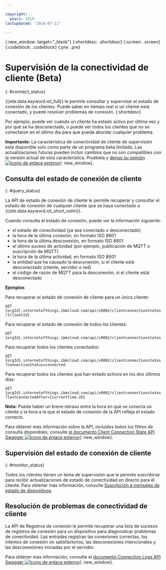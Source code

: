 ```yaml
---

copyright:
  years: 2019
lastupdated: "2018-07-11"

---
```


{:new_window: target="\_blank"}
{:shortdesc: .shortdesc}
{:screen: .screen}
{:codeblock: .codeblock}
{:pre: .pre}

# Supervisión de la conectividad de cliente (Beta)
{: #connect_status}

{{site.data.keyword.iot_full}} le permite consultar y supervisar el estado de conexión de los clientes. Puede saber en tiempo real si un cliente está conectado, y puede resolver problemas de conexión.
{:shortdesc}

Por ejemplo, puede ver cuándo un cliente ha estado activo por última vez y por qué se ha desconectado, o puede ver todos los clientes que no se conectaron en el último día para que pueda abordar cualquier problema.

**Importante:** La característica de conectividad de cliente de supervisión está disponible solo como parte de un programa beta limitado. Las actualizaciones futuras pueden incluir cambios que no son compatibles con la versión actual de esta característica. Pruébela y [denos su opinión ![Icono de enlace externo](../../../../icons/launch-glyph.svg "Icono de enlace externo")](https://developer.ibm.com/answers/smart-spaces/17/internet-of-things.html){: new_window}.

## Consulta del estado de conexión de cliente
{: #query_status}

La API de estado de conexión de cliente le permite recuperar y consultar el estado de conexión de cualquier cliente que se haya conectado a {{site.data.keyword.iot_short_notm}}.

Cuando consulta el estado de conexión, puede ver la información siguiente:

 - el estado de conectividad (ya sea conectado o desconectado)
 - la hora de la última conexión, en formato ISO 8601
 - la hora de la última desconexión, en formato ISO 8601
 - el último suceso de actividad (por ejemplo, publicación de MQTT o suscripción de MQTT)
 - la hora de la última actividad, en formato ISO 8601
 - la entidad que ha causado la desconexión, si el cliente está desconectado (cliente, servidor o red)
 - el código de razón de MQTT para la desconexión, si el cliente está desconectado

**Ejemplos**

Para recuperar el estado de conexión de cliente para un único cliente:

`GET {orgId}.internetofthings.ibmcloud.com/api/v0002/clientconnectionstates/{clientId}`

Para recuperar el estado de conexión de todos los clientes:

`GET {orgId}.internetofthings.ibmcloud.com/api/v0002/clientconnectionstates`

Para recuperar todos los clientes conectados:

`GET {orgId}.internetofthings.ibmcloud.com/api/v0002/clientconnectionstates?connectionStatus=connected`

Para recuperar todos los clientes que han estado activos en los dos últimos días:

`GET {orgId}.internetofthings.ibmcloud.com/api/v0002/clientconnectionstates?lastConnectedAfter={currentTime-2D}`

**Nota:** Puede haber un breve retraso entre la hora en que se conecta un cliente y la hora a la que el estado de conexión de la API refleja el estado correcto.

Para obtener más información sobre la API, incluidos todos los filtros de consulta disponibles, consulte [el documento Client Connection State API Swagger ![Icono de enlace externo](../../../../icons/launch-glyph.svg "Icono de enlace externo")](https://docs.internetofthings.ibmcloud.com/apis/swagger/v0002-beta/clientstate-beta.html#!/Client_Connection_State/get_clientconnectionstates_clientId){: new_window}.

## Supervisión del estado de conexión de cliente
{: #monitor_status}

 Todos los clientes tienen un tema de supervisión que le permite suscribirse para recibir actualizaciones de estado de conectividad en directo para el cliente. Para obtener más información, consulte [Suscripción a mensajes de estado de dispositivos](../../applications/mqtt.html#subscribe_device_commands).

## Resolución de problemas de conectividad de cliente

La API de Registros de conexión le permite recuperar una lista de sucesos de registros de conexión para un dispositivo para diagnosticar problemas de conectividad. Las entradas registran las conexiones correctas, los intentos de conexión no satisfactorios, las desconexiones intencionales y las desconexiones iniciadas por el servidor.

Para obtener más información, consulte el [documento Connection Logs API Swagger ![Icono de enlace externo](../../../../icons/launch-glyph.svg "Icono de enlace externo")](https://docs.internetofthings.ibmcloud.com/apis/swagger/v0002/org-admin.html?cm_mc_uid=08862496634215124007223&cm_mc_sid_50200000=36272221529958773076#!/Device_Problem_Determination/get_logs_connection){: new_window}.
